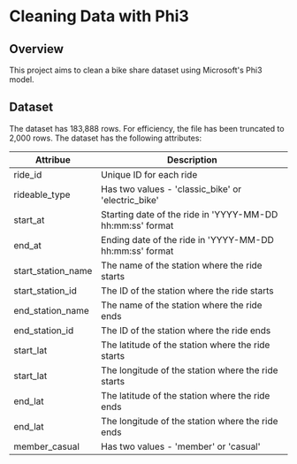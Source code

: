 # Cleaning Data with Phi3
 
## Overview

This project aims to clean a bike share dataset using Microsoft's Phi3 model. 

## Dataset

The dataset has 183,888 rows. For efficiency, the file has been truncated to 2,000 rows. The dataset has the following attributes:

| Attribue | Description |
|------------------|-----------------|
| ride_id | Unique ID for each ride | 
| rideable_type    | Has two values - 'classic_bike' or 'electric_bike' |
| start_at | Starting date of the ride in 'YYYY-MM-DD hh:mm:ss' format |
| end_at | Ending date of the ride in 'YYYY-MM-DD hh:mm:ss' format |
| start_station_name | The name of the station where the ride starts |
| start_station_id | The ID of the station where the ride starts |
| end_station_name | The name of the station where the ride ends |
| end_station_id | The ID of the station where the ride ends |
| start_lat | The latitude of the station where the ride starts |
| start_lat | The longitude of the station where the ride starts |
| end_lat | The latitude of the station where the ride ends |
| end_lat | The longitude of the station where the ride ends |
| member_casual | Has two values - 'member' or 'casual' |